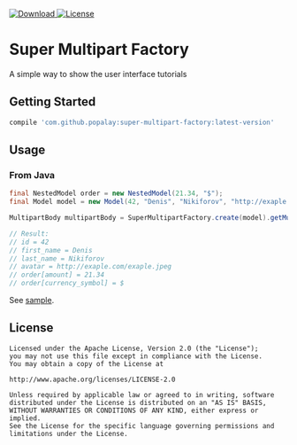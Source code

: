 [![Download](https://api.bintray.com/packages/popalay/maven/SuperMultipartFactory/images/download.svg) ](https://bintray.com/popalay/maven/SuperMultipartFactory/_latestVersion)
[![License](https://img.shields.io/badge/license-Apache--2.0-green.svg)](https://github.com/Popalay/Tutors/blob/master/LICENSE)

# Super Multipart Factory

A simple way to show the user interface tutorials

## Getting Started

```groovy
compile 'com.github.popalay:super-multipart-factory:latest-version'
```
## Usage

### From Java

```java
final NestedModel order = new NestedModel(21.34, "$");
final Model model = new Model(42, "Denis", "Nikiforov", "http://exaple.com/exaple.jpeg", order);

MultipartBody multipartBody = SuperMultipartFactory.create(model).getMultipartBody();

// Result:
// id = 42
// first_name = Denis
// last_name = Nikiforov
// avatar = http://exaple.com/exaple.jpeg
// order[amount] = 21.34
// order[currency_symbol] = $
```

See [sample](sample/src/main/java/com/github/popalay/sample/MainActivity.java).

License
-----

	Licensed under the Apache License, Version 2.0 (the "License");
	you may not use this file except in compliance with the License.
	You may obtain a copy of the License at

	http://www.apache.org/licenses/LICENSE-2.0

	Unless required by applicable law or agreed to in writing, software
	distributed under the License is distributed on an "AS IS" BASIS,
	WITHOUT WARRANTIES OR CONDITIONS OF ANY KIND, either express or implied.
	See the License for the specific language governing permissions and
	limitations under the License.
